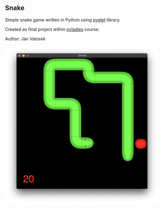 ## Snake

Simple snake game written in Python using [pyglet](https://pyglet.readthedocs.io/en/latest/) library.

Created as final project within [pyladies](https://naucse.python.cz) course.

Author: Jan Valosek

![snake_screenshot](snake-tiles/screenshot.png?raw=true "SNAKE")
